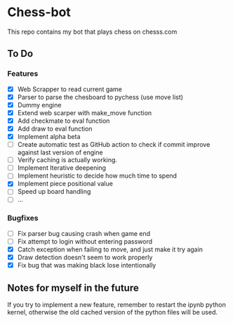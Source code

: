 # Chess-bot

This repo contains my bot that plays chess on chesss.com

## To Do

### Features

- [x] Web Scrapper to read current game
- [x] Parser to parse the chesboard to pychess (use move list)
- [x] Dummy engine
- [x] Extend web scarper with make_move function
- [x] Add checkmate to eval function
- [X] Add draw to eval function
- [x] Implement alpha beta
- [ ] Create automatic test as GitHub action to check if commit improve against last version of engine
- [ ] Verify caching is actually working.
- [ ] Implement Iterative deepening
- [ ] Implement heuristic to decide how much time to spend
- [x] Implement piece positional value
- [ ] Speed up board handling
- [ ] ...

### Bugfixes

- [ ] Fix parser bug causing crash when game end
- [ ] Fix attempt to login without entering password
- [x] Catch exception when failing to move, and just make it try again
- [x] Draw detection doesn't seem to work properly
- [x] Fix bug that was making black lose intentionally

## Notes for myself in the future

If you try to implement a new feature, remember to restart the ipynb python kernel, otherwise the old cached version of the python files will be used.